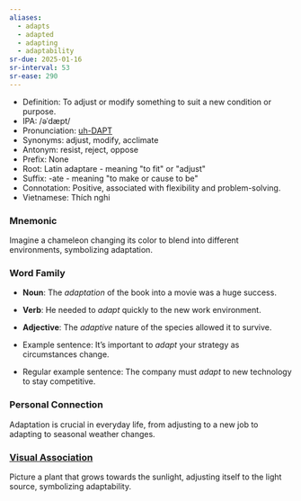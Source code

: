 ```yaml
---
aliases:
  - adapts
  - adapted
  - adapting
  - adaptability
sr-due: 2025-01-16
sr-interval: 53
sr-ease: 290
---
```


- Definition: To adjust or modify something to suit a new condition or purpose.
- IPA: /əˈdæpt/
- Pronunciation: [uh-DAPT](https://www.google.com/search?q=how+to+pronounce+adapt)
- Synonyms: adjust, modify, acclimate
- Antonym: resist, reject, oppose
- Prefix: None
- Root: Latin adaptare - meaning "to fit" or "adjust"
- Suffix: -ate - meaning "to make or cause to be"
- Connotation: Positive, associated with flexibility and problem-solving.
- Vietnamese: Thích nghi

### Mnemonic

Imagine a chameleon changing its color to blend into different environments, symbolizing adaptation.

### Word Family

- **Noun**: The *adaptation* of the book into a movie was a huge success.
- **Verb**: He needed to *adapt* quickly to the new work environment.
- **Adjective**: The *adaptive* nature of the species allowed it to survive.

- Example sentence: It’s important to *adapt* your strategy as circumstances change.
- Regular example sentence: The company must *adapt* to new technology to stay competitive.

### Personal Connection

Adaptation is crucial in everyday life, from adjusting to a new job to adapting to seasonal weather changes.

### [Visual Association](https://www.google.com/search?tbm=isch&q=adapt)

Picture a plant that grows towards the sunlight, adjusting itself to the light source, symbolizing adaptability.
